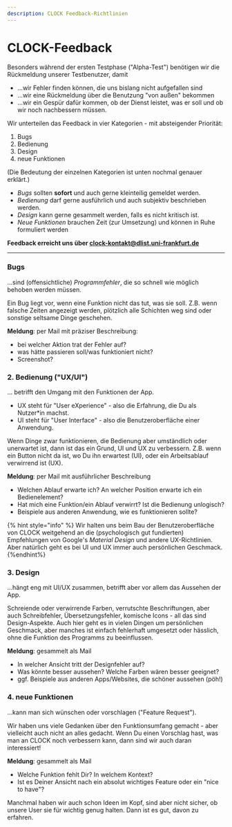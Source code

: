 ```yaml
---
description: CLOCK Feedback-Richtlinien
---
```


# CLOCK-Feedback

Besonders während der ersten Testphase ("Alpha-Test") benötigen wir die Rückmeldung unserer Testbenutzer, damit

* ...wir Fehler finden können, die uns bislang nicht aufgefallen sind
* ...wir eine Rückmeldung über die Benutzung "von außen" bekommen
* ...wir ein Gespür dafür kommen, ob der Dienst leistet, was er soll und ob wir noch nachbessern müssen.

Wir unterteilen das Feedback in vier Kategorien - mit absteigender Priorität:

1. Bugs
2. Bedienung
3. Design
3. neue Funktionen

(Die Bedeutung der einzelnen Kategorien ist unten nochmal genauer erklärt.)

- *Bugs* sollten __sofort__ und auch gerne kleinteilig gemeldet werden.
- *Bedienung* darf gerne ausführlich und auch subjektiv beschrieben werden.
- *Design* kann gerne gesammelt werden, falls es nicht kritisch ist.
- *Neue Funktionen* brauchen Zeit (zur Umsetzung) und können in Ruhe formuliert werden

**Feedback erreicht uns über clock-kontakt@dlist.uni-frankfurt.de**

---

### Bugs 
...sind (offensichtliche) _Programmfehler_, die so schnell wie möglich behoben werden müssen.

Ein Bug liegt vor, wenn eine Funktion nicht das tut, was sie soll. Z.B. wenn falsche Zeiten angezeigt werden, plötzlich alle Schichten weg sind oder sonstige seltsame Dinge geschehen.

**Meldung**: per Mail mit präziser Beschreibung:
* bei welcher Aktion trat der Fehler auf?
* was hätte passieren soll/was funktioniert nicht?
* Screenshot?

### 2. Bedienung ("UX/UI")

... betrifft den Umgang mit den Funktionen der App.

* UX steht für "User eXperience" - also die Erfahrung, die Du als Nutzer*in machst.
* UI steht für "User Interface" - also die Benutzeroberfläche einer Anwendung.

Wenn Dinge zwar funktionieren, die Bedienung aber umständlich oder unerwartet ist, dann ist das ein Grund, UI und UX zu verbessern. Z.B. wenn ein Button nicht da ist, wo Du ihn erwartest (UI), oder ein Arbeitsablauf verwirrend ist (UX).

**Meldung**: per Mail mit ausführlicher Beschreibung
* Welchen Ablauf erwarte ich? An welcher Position erwarte ich ein Bedienelement?
* Hat mich eine Funktion/ein Ablauf verwirrt? Ist die Bedienung unlogisch?
* Beispiele aus anderen Anwendung, wie es funktionieren sollte?

{% hint style="info" %}
Wir halten uns beim Bau der Benutzeroberfläche von CLOCK weitgehend an die (psychologisch gut fundierten) Empfehlungen von Google's _Material Design_ und andere UX-Richtlinien. Aber natürlich geht es bei UI und UX immer auch persönlichen Geschmack.{%endhint%}

### 3. Design

...hängt eng mit UI/UX zusammen, betrifft aber vor allem das Aussehen der App.

Schreiende oder verwirrende Farben, verrutschte Beschriftungen, aber auch Schreibfehler, Übersetzungsfehler, komische Icons - all das sind Design-Aspekte. Auch hier geht es in vielen Dingen um persönlichen Geschmack, aber manches ist einfach fehlerhaft umgesetzt oder hässlich, ohne die Funktion des Programms zu beeinflussen.

**Meldung**: gesammelt als Mail
* In welcher Ansicht tritt der Designfehler auf?
* Was könnte besser aussehen? Welche Farben wären besser geeignet?
* ggf. Beispiele aus anderen Apps/Websites, die schöner aussehen (pöh!)

### 4. neue Funktionen

...kann man sich wünschen oder vorschlagen ("Feature Request").

Wir haben uns viele Gedanken über den Funktionsumfang gemacht - aber vielleicht auch nicht an alles gedacht. Wenn Du einen Vorschlag hast, was man an CLOCK noch verbessern kann, dann sind wir auch daran interessiert!

**Meldung**: gesammelt als Mail
* Welche Funktion fehlt Dir? In welchem Kontext?
* Ist es Deiner Ansicht nach ein absolut wichtiges Feature oder ein "nice to have"?

Manchmal haben wir auch schon Ideen im Kopf, sind aber nicht sicher, ob unsere User sie für wichtig genug halten. Dann ist es gut, davon zu erfahren.